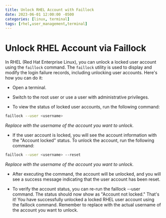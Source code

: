 ```yaml
---
title: Unlock RHEL Account with Faillock
date: 2023-06-01 12:00:00 -0500
categories: [linux, terminal]
tags: [rhel,user_management,terminal]
---
```


<!-- 
<img src="/assets/img/posts/rhel-unlock.jpg" alt="RHEL Unlock" style="height:400px; width:600px;" />
-->

# Unlock RHEL Account via Faillock

In RHEL (Red Hat Enterprise Linux), you can unlock a locked user account using the `faillock` command. The `faillock` utility is used to display and modify the login failure records, including unlocking user accounts. Here's how you can do it:


- Open a terminal.

- Switch to the root user or use a user with administrative privileges.

- To view the status of locked user accounts, run the following command:

```bash
faillock --user <username>
```
_Replace <username> with the username of the account you want to unlock._

- If the user account is locked, you will see the account information with the "Account locked" status. To unlock the account, run the following command:

```bash
faillock --user <username> --reset
```
_Replace <username> with the username of the account you want to unlock._

- After executing the command, the account will be unlocked, and you will see a success message indicating that the user account has been reset.

- To verify the account status, you can re-run the faillock --user <username> command. The status should now show as "Account not locked."
That's it! You have successfully unlocked a locked RHEL user account using the faillock command. Remember to replace <username> with the actual username of the account you want to unlock.
